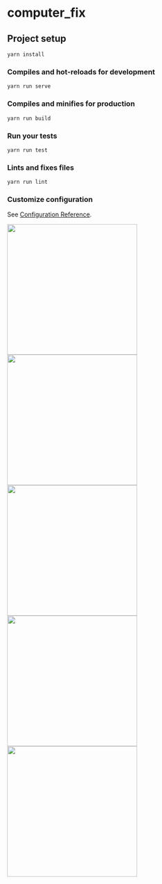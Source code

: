 # computer_fix

## Project setup
```
yarn install
```

### Compiles and hot-reloads for development
```
yarn run serve
```

### Compiles and minifies for production
```
yarn run build
```

### Run your tests
```
yarn run test
```

### Lints and fixes files
```
yarn run lint
```

### Customize configuration
See [Configuration Reference](https://cli.vuejs.org/config/).

<img src='http://134.175.154.93:8888/github/1.jpg' width=300 />
<img src='http://134.175.154.93:8888/github/2.jpg' width=300/>
<img src='http://134.175.154.93:8888/github/3.jpg' width=300/>
<img src='http://134.175.154.93:8888/github/4.jpg' width=300/>
<img src='http://134.175.154.93:8888/github/5.jpg' width=300/>

